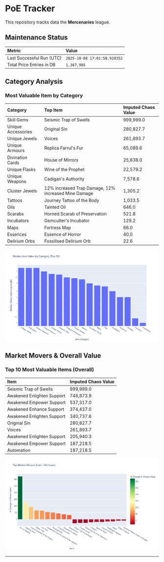 # PoE Tracker

This repository tracks data the **Mercenaries** league.

## Maintenance Status

<!-- START_MAINTENANCE -->
| Metric | Value |
|:---|:---|
| Last Successful Run (UTC) | `2025-10-08 17:01:58.919352` |
| Total Price Entries in DB | `1,387,985` |

<!-- END_MAINTENANCE -->

## Category Analysis

<!-- START_CATEGORY_ANALYSIS -->
### Most Valuable Item by Category
| Category | Top Item | Imputed Chaos Value |
| :--- | :--- | :--- |
| Skill Gems | Seismic Trap of Swells | 999,999.0 |
| Unique Accessories | Original Sin | 280,827.7 |
| Unique Jewels | Voices | 261,893.7 |
| Unique Armours | Replica Farrul's Fur | 65,089.6 |
| Divination Cards | House of Mirrors | 25,838.0 |
| Unique Flasks | Wine of the Prophet | 22,579.2 |
| Unique Weapons | Cadigan's Authority | 7,578.6 |
| Cluster Jewels | 12% increased Trap Damage, 12% increased Mine Damage | 1,305.2 |
| Tattoos | Journey Tattoo of the Body | 1,033.5 |
| Oils | Tainted Oil | 646.0 |
| Scarabs | Horned Scarab of Preservation | 521.8 |
| Incubators | Gemcutter's Incubator | 129.2 |
| Maps | Fortress Map | 66.0 |
| Essences | Essence of Horror | 40.0 |
| Delirium Orbs | Fossilised Delirium Orb | 22.6 |


![Category Analysis Chart](charts/category_analysis.png)
<!-- END_CATEGORY_ANALYSIS -->

## Market Movers & Overall Value

<!-- START_ANALYSIS -->
### Top 10 Most Valuable Items (Overall)
| Item | Imputed Chaos Value |
| :--- | :--- |
| Seismic Trap of Swells | 999,999.0 |
| Awakened Enlighten Support | 748,873.9 |
| Awakened Empower Support | 537,317.0 |
| Awakened Enhance Support | 374,437.0 |
| Awakened Enlighten Support | 340,737.6 |
| Original Sin | 280,827.7 |
| Voices | 261,893.7 |
| Awakened Enlighten Support | 205,940.3 |
| Awakened Empower Support | 187,218.5 |
| Automation | 187,218.5 |


![Market Movers Chart](charts/market_movers.png)
<!-- END_ANALYSIS -->

---
